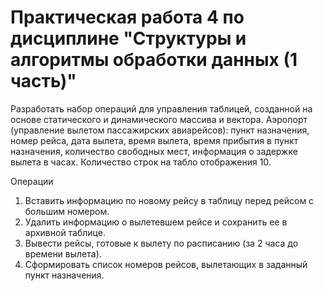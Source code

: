 # Практическая работа 4 по дисциплине "Структуры и алгоритмы обработки данных (1 часть)"
Разработать набор операций для управления таблицей, созданной на
основе статического и динамического массива и вектора.
Аэропорт (управление вылетом пассажирских авиарейсов): пункт
назначения, номер рейса, дата вылета, время вылета, время прибытия в пункт
назначения, количество свободных мест, информация о задержке вылета в часах.
Количество строк на табло отображения 10.

Операции

1) Вставить информацию по новому рейсу в таблицу перед рейсом с
большим номером.
2) Удалить информацию о вылетевшем рейсе и сохранить ее в
архивной таблице.
3) Вывести рейсы, готовые к вылету по расписанию (за 2 часа до
времени вылета).
4) Сформировать список номеров рейсов, вылетающих в заданный
пункт назначения.

